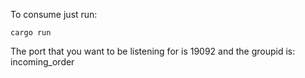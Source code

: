 To consume just run:

```
cargo run
```

The port that you want to be listening for is 19092 and the groupid is: incoming_order